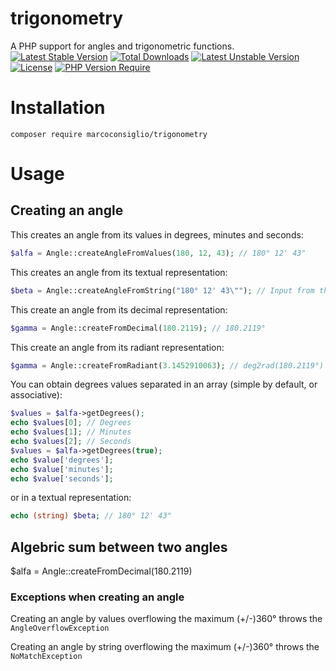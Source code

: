 # trigonometry
A PHP support for angles and trigonometric functions.
[![Latest Stable Version](http://poser.pugx.org/marcoconsiglio/trigonometry/v)](https://packagist.org/packages/marcoconsiglio/trigonometry) [![Total Downloads](http://poser.pugx.org/marcoconsiglio/trigonometry/downloads)](https://packagist.org/packages/marcoconsiglio/trigonometry) [![Latest Unstable Version](http://poser.pugx.org/marcoconsiglio/trigonometry/v/unstable)](https://packagist.org/packages/marcoconsiglio/trigonometry) [![License](http://poser.pugx.org/marcoconsiglio/trigonometry/license)](https://packagist.org/packages/marcoconsiglio/trigonometry) [![PHP Version Require](http://poser.pugx.org/marcoconsiglio/trigonometry/require/php)](https://packagist.org/packages/marcoconsiglio/trigonometry)
# Installation
`composer require marcoconsiglio/trigonometry`

# Usage
## Creating an angle
This creates an angle from its values in degrees, minutes and seconds:
```php
$alfa = Angle::createAngleFromValues(180, 12, 43); // 180° 12' 43"
```

This creates an angle from its textual representation:
```php
$beta = Angle::createAngleFromString("180° 12' 43\""); // Input from the user
```

This create an angle from its decimal representation:
```php
$gamma = Angle::createFromDecimal(180.2119); // 180.2119°
```

This create an angle from its radiant representation:
```php
$gamma = Angle::createFromRadiant(3.1452910063); // deg2rad(180.2119°)
```

You can obtain degrees values separated in an array (simple by default, or associative):
```php
$values = $alfa->getDegrees();
echo $values[0]; // Degrees
echo $values[1]; // Minutes
echo $values[2]; // Seconds
$values = $alfa->getDegrees(true);
echo $value['degrees'];
echo $value['minutes'];
echo $value['seconds'];
```
or in a textual representation:
```php
echo (string) $beta; // 180° 12' 43"
```
## Algebric sum between two angles
$alfa = Angle::createFromDecimal(180.2119)
### Exceptions when creating an angle
Creating an angle by values overflowing the maximum (+/-)360° throws the `AngleOverflowException`

Creating an angle by string overflowing the maximum (+/-)360° throws the `NoMatchException`